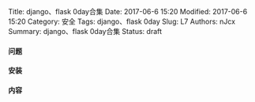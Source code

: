 Title: django、flask 0day合集
Date: 2017-06-6 15:20
Modified: 2017-06-6 15:20
Category: 安全
Tags: django、flask 0day
Slug: L7
Authors: nJcx
Summary: django、flask 0day合集
Status: draft

#### 问题

#### 安装

#### 内容



